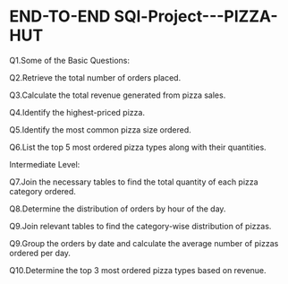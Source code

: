# END-TO-END SQl-Project---PIZZA-HUT

Q1.Some of the Basic Questions:

Q2.Retrieve the total number of orders placed.

Q3.Calculate the total revenue generated from pizza sales.

Q4.Identify the highest-priced pizza.

Q5.Identify the most common pizza size ordered.

Q6.List the top 5 most ordered pizza types along with their quantities.


Intermediate Level:

Q7.Join the necessary tables to find the total quantity of each pizza category ordered.

Q8.Determine the distribution of orders by hour of the day.

Q9.Join relevant tables to find the category-wise distribution of pizzas.

Q9.Group the orders by date and calculate the average number of pizzas ordered per day.

Q10.Determine the top 3 most ordered pizza types based on revenue.


